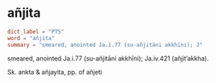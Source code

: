 # añjita

``` toml
dict_label = "PTS"
word = "añjita"
summary = "smeared, anointed Ja.i.77 (su-añjitāni akkhīni); J"
```

smeared, anointed Ja.i.77 (su\-añjitāni akkhīni); Ja.iv.421 (añjit’akkha).

Sk. ankta & añjayita, pp. of añjeti

